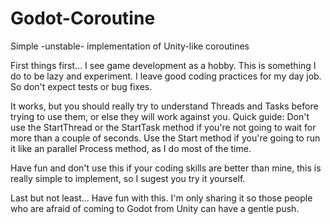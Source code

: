 # Godot-Coroutine

Simple -unstable- implementation of Unity-like coroutines

First things first... I see game development as a hobby. This is something I do to be lazy and experiment. I leave good coding practices for my day job. So don't expect tests or bug fixes.

It works, but you should really try to understand Threads and Tasks before trying to use them, or else they will work against you.
Quick guide:
Don't use the StartThread or the StartTask method if you're not going to wait for more than a couple of seconds.
Use the Start method if you're going to run it like an parallel Process method, as I do most of the time.

Have fun and don't use this if your coding skills are better than mine, this is really simple to implement, so I sugest you try it yourself.

Last but not least... Have fun with this. I'm only sharing it so those people who are afraid of coming to Godot from Unity can have a gentle push.
